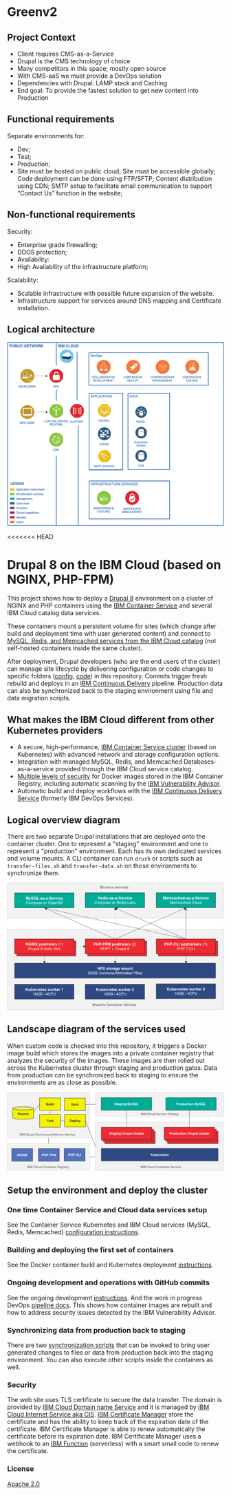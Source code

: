 # Greenv2

## Project Context

- Client requires CMS-as-a-Service
- Drupal is the CMS technology of choice
- Many competitors in this space; mostly open source
- With CMS-aaS we must provide a DevOps solution
- Dependencies with Drupal: LAMP stack and Caching
- End goal: To provide the fastest solution to get new content into Production

## Functional requirements

Separate environments for: 
- Dev;
- Test;
- Production;
- Site must be hosted on public cloud;
Site must be accessible globally;
Code deployment can be done using FTP/SFTP;
Content distribution using CDN;
SMTP setup to facilitate email communication to support “Contact Us” function in the website;

## Non-functional requirements

Security:
- Enterprise grade firewalling;
- DDOS protection;
- Availability:
- High Availability of the infrastructure platform;

Scalability:
- Scalable infrastructure with possible future expansion of the website.
- Infrastructure support for services around DNS mapping and Certificate installation.

## Logical architecture

![Logical Architecture](arch/LogicalArchitecture.jpg)


<<<<<<< HEAD
# Drupal 8 on the IBM Cloud (based on NGINX, PHP-FPM)
This project shows how to deploy a [Drupal 8](https://www.drupal.org/docs/8/) environment on a cluster of NGINX and PHP containers using the [IBM Container Service](https://www.ibm.com/cloud-computing/bluemix/containers) and several IBM Cloud catalog data services.

These containers mount a persistent volume for sites (which change after build and deployment time with user generated content) and connect to [MySQL, Redis, and Memcached services from the IBM Cloud catalog](https://console.bluemix.net/catalog/?env_id=ibm%3Ayp%3Aus-south&category=data) (not self-hosted containers inside the same cluster).

After deployment, Drupal developers (who are the end users of the cluster) can manage site lifecycle by delivering configuration or code changes to specific folders ([config](/tree/master/config), [code](/tree/master/code)) in this repository. Commits trigger fresh rebuild and deploys in an [IBM Continuous Delivery](https://console.bluemix.net/catalog/services/continuous-delivery/?taxonomyNavigation=services&cm_mc_uid=36647820015315082453960&cm_mc_sid_50200000=1509381998&env_id=ibm%3Ayp%3Aus-south) pipeline. Production data can also be synchronized back to the staging environment using file and data migration scripts.

## What makes the IBM Cloud different from other Kubernetes providers
- A secure, high-performance, [IBM Container Service cluster](https://console.bluemix.net/docs/containers/cs_planning.html#cs_planning) (based on Kubernetes) with advanced network and storage configuration options.
- Integration with managed MySQL, Redis, and Memcached Databases-as-a-service provided through the IBM Cloud service catalog.
- [Multiple levels of security](https://console.bluemix.net/docs/containers/cs_security.html#cs_security) for Docker images stored in the IBM Container Registry, including automatic scanning by the [IBM Vulnerability Advisor](https://www.ibm.com/blogs/bluemix/2017/03/assessing-security-risk-containers-vulnerability-advisor/).
- Automatic build and deploy workflows with the [IBM Continuous Delivery Service](https://console.bluemix.net/catalog/services/continuous-delivery/?taxonomyNavigation=services&cm_mc_uid=36647820015315082453960&cm_mc_sid_50200000=1509381998&env_id=ibm%3Ayp%3Aus-south) (formerly IBM DevOps Services).

## Logical overview diagram
There are two separate Drupal installations that are deployed onto the container cluster. One to represent a "staging" environment and one to represent a "production" environment. Each has its own dedicated services and volume mounts. A CLI container can run `drush` or scripts such as `transfer-files.sh` and `transfer-data.sh` on those environments to synchronize them.

![](docs/img/architecture.png)

## Landscape diagram of the services used
When custom code is checked into this repository, it triggers a Docker image build which stores the images into a private container registry that analyzes the security of the images. These images are then rolled out across the Kubernetes cluster through staging and production gates. Data from production can be synchronized back to staging to ensure the environments are as close as possible.

![](docs/img/links.png)

## Setup the environment and deploy the cluster

### One time Container Service and Cloud data services setup
See the Container Service Kubernetes and IBM Cloud services (MySQL, Redis, Memcached) [configuration instructions](docs/INITIAL-SETUP.md).

### Building and deploying the first set of containers
See the Docker container build and Kubernetes deployment [instructions](docs/DEPLOY-CONTAINERS.md).

### Ongoing development and operations with GitHub commits
See the ongoing development [instructions](docs/ONGOING-DEVELOPMENT.md). And the work in progress DevOps [pipeline docs](docs/PIPELINE-SETUP.md). This shows how container images are rebuilt and how to address security issues detected by the IBM Vulnerability Advisor.

### Synchronizing data from production back to staging
There are two [synchronization scripts](docs/SYNCHRONIZING-DATA.md) that can be invoked to bring user generated changes to files or data from production back into the staging environment. You can also execute other scripts inside the containers as well.

### Security
The web site uses TLS certificate to secure the data transfer. The domain is provided by [IBM Cloud Domain name Service](https://cloud.ibm.com/catalog/infrastructure/domain_registration) and it is managed by [IBM Cloud Internet Service aka CIS](https://cloud.ibm.com/catalog/services/internet-services). [IBM Certificate Manager](https://cloud.ibm.com/catalog/services/certificate-manager) store the certificate and has the ability to keep track of the expiration date of the certificate. IBM Certificate Manager is able to renew automatically the certificate before its expiration date. IBM Certificate Manager uses a webhook to an [IBM Function](https://cloud.ibm.com/openwhisk/) (serverless) with a smart small code to renew the certificate. 

### License
[Apache 2.0](LICENSE.txt)


